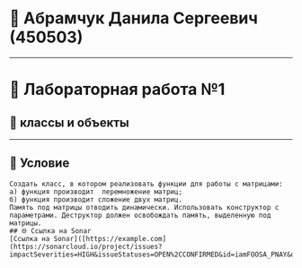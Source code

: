 # 👤 Абрамчук Данила Сергеевич (450503) 

---

# 🧪 Лабораторная работа №1

## 🎯 классы и объекты 

---

## 📝 Условие
```text
Создать класс, в котором реализовать функции для работы с матрицами:
а) функция производит  перемножение матриц;
б) функция производит сложение двух матриц.
Память под матрицы отводить динамически. Использовать конструктор с параметрами. Деструктор должен освобождать память, выделенную под матрицы.
## 🌐 Ссылка на Sonar
[Ссылка на Sonar]([https://example.com](https://sonarcloud.io/project/issues?impactSeverities=HIGH&issueStatuses=OPEN%2CCONFIRMED&id=iamFOOSA_PNAY&open=AZlejTQlS2hnDgcu4_37))
